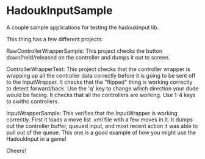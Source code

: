 HadoukInputSample
=================

A couple sample applications for testing the hadoukinput lib.

This thing has a few different projects:

RawControllerWrapperSample:  This project checks the button down/held/released on the controller and dumps it out to screen.

ControllerWrapperTest: This project checks that the controller wrapper is wrapping up all the controller data correctly before it is going to be sent off to the InputWrapper.  It checks that the "flipped" thing is working correctly to detect forward/back.  Use the 'q' key to change which direction your dude would be facing.  It checks that all the controllers are working.  Use 1-4 keys to swithc controllers.

InputWrapperSample: This verifies that the InputWrapper is working correctly.  First it loads a move list .xml file with a few moves in it. It dumps out the controller buffer, queued input, and most recent action it was able to pull out of the queue.  This one is a good example of how you might use the HadoukInput in a game!

Cheers!